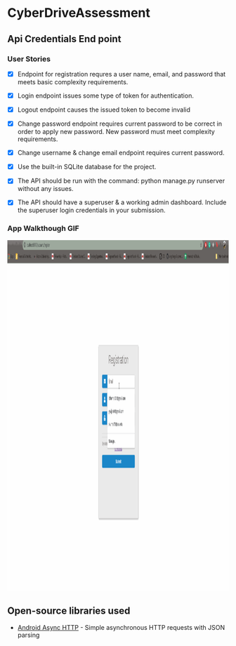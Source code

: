 # CyberDriveAssessment
## Api Credentials End point

### User Stories

- [X]  Endpoint for registration requres a user name, email, and password that meets basic complexity requirements. 
- [X] Login endpoint issues some type of token for authentication.
- [X] Logout endpoint causes the issued token to become invalid
- [X] Change password endpoint requires current password to be correct in order to apply new password. New password must meet complexity requirements.
- [X] Change username & change email endpoint requires current password.
- [X] Use the built-in SQLite database for the project.
- [X] The API should be run with the command: python manage.py runserver without any issues.
- [X] The API should have a superuser & a working admin dashboard. Include the superuser login credentials in your submission.


### App Walkthough GIF

<img src="walkthrough.gif" width=800 height=800><br>

## Open-source libraries used
- [Android Async HTTP](https://github.com/codepath/CPAsyncHttpClient) - Simple asynchronous HTTP requests with JSON parsing
